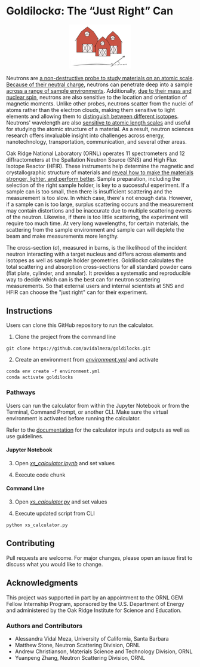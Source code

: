 # Goldilockσ: The “Just Right” Can 
<p align='center' width='100%'><img width='33%' src='/src/images/goldilocks.png'></p>

Neutrons are [a non-destructive probe to study materials on an atomic scale](https://neutrons.ornl.gov/industry/why-neutrons). [Because of their neutral charge](https://cen.acs.org/articles/88/i8/Making-Use-Neutrons.html), neutrons can penetrate deep into a sample [across a range of sample environments](https://www.isis.stfc.ac.uk/Pages/Why-and-how-to-use-neutrons-and-muons.aspx). Additionally, [due to their mass and nuclear spin](https://cen.acs.org/articles/88/i8/Making-Use-Neutrons.html), neutrons are also sensitive to the location and orientation of magnetic moments. Unlike other probes, neutrons scatter from the nuclei of atoms rather than the electron clouds, making them sensitive to light elements and allowing them to [distinguish between different isotopes](https://doi.org/10.2138/gselements.17.3.155). Neutrons' wavelength are also [sensitive to atomic length scales](https://www.ornl.gov/blog/what-makes-neutron-scattering-unique) and useful for studying the atomic structure of a material. As a result, neutron sciences research offers invaluable insight into challenges across energy, nanotechnology, transportation, communication, and several other areas. 

Oak Ridge National Laboratory (ORNL) operates 11 spectrometers and 12 diffractometers at the Spallation Neutron Source (SNS) and High Flux Isotope Reactor (HFIR). These instruments help determine the magnetic and crystallographic structure of materials and [reveal how to make the materials stronger, lighter, and perform better](https://neutrons.ornl.gov/industry/why-neutrons). Sample preparation, including the selection of the right sample holder, is key to a successful experiment. If a sample can is too small, then there is insufficient scattering and the measurement is too slow. In which case, there's not enough data. However, if a sample can is too large, surplus scattering occurs and the measurement may contain distortions and be inaccurate due to multiple scattering events of the neutron. Likewise, if there is too little scattering, the experiment will require too much time. At very long wavelengths, for certain materials, the scattering from the sample environment and sample can will deplete the beam and make measurements more lengthy.

The cross-section ($\sigma$), measured in barns, is the likelihood of the incident neutron interacting with a target nucleus and differs across elements and isotopes as well as sample holder geometries. Goldilockσ calculates the total scattering and absorption cross-sections for all standard powder cans (flat plate, cylinder, and annular). It provides a systematic and reproducible way to decide which can is the best can for neutron scattering measurements. So that external users and internal scientists at SNS and HFIR can choose the "just right" can for their experiment.

## Instructions
Users can clone this GitHub repository to run the calculator.

1. Clone the project from the command line
```
git clone https://github.com/avidalmeza/goldilocks.git
```

2. Create an environment from [*environment.yml*](/environment.yml) and activate
```
conda env create -f environment.yml
conda activate goldilocks
```

### Pathways 
Users can run the calculator from within the Jupyter Notebook or from the Terminal, Command Prompt, or another CLI. Make sure the virtual environment is activated before running the calculator.

Refer to the [documentation](/documentation.md) for the calculator inputs and outputs as well as use guidelines. 

#### Jupyter Notebook
3. Open [*xs_calculator.ipynb*](/xs_calculator.ipynb) and set values

4. Execute code chunk

#### Command Line
3. Open [*xs_calculator.py*](/xs_calculator.py) and set values

4. Execute updated script from CLI
```
python xs_calculator.py
```

## Contributing
Pull requests are welcome. For major changes, please open an issue first to discuss what you would like to change.

## Acknowledgments
This project was supported in part by an appointment to the ORNL GEM Fellow Internship Program, sponsored by the U.S. Department of Energy and administered by the Oak Ridge Institute for Science and Education.

### Authors and Contributors 
- Alessandra Vidal Meza, University of California, Santa Barbara
- Matthew Stone, Neutron Scattering Division, ORNL
- Andrew Christianson, Materials Science and Technology Division, ORNL
- Yuanpeng Zhang, Neutron Scattering Division, ORNL
